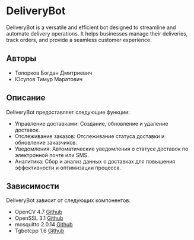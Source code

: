 # DeliveryBot

DeliveryBot is a versatile and efficient bot designed to streamline and automate delivery operations. It helps businesses manage their deliveries, track orders, and provide a seamless customer experience.

## Авторы

- Топорков Богдан Дмитриевич
- Юсупов Тимур Маратович

## Описание

DeliveryBot предоставляет следующие функции:

- Управление доставками: Создание, обновление и удаление доставок.
- Отслеживание заказов: Отслеживание статуса доставки и обновление заказчиков.
- Уведомления: Автоматические уведомления о статусе доставок по электронной почте или SMS.
- Аналитика: Сбор и анализ данных о доставках для повышения эффективности и оптимизации процесса.

## Зависимости

DeliveryBot зависит от следующих компонентов:

- OpenCV 4.7 [Github](https://github.com/opencv/opencv)
- OpenSSL 3.1 [Github](https://github.com/openssl/openssl)
- mosquitto 2.0.14 [Github](https://github.com/eclipse/mosquitto)
- Tgbotcpp 1.6 [Github](https://github.com/reo7sp/tgbot-cpp)
